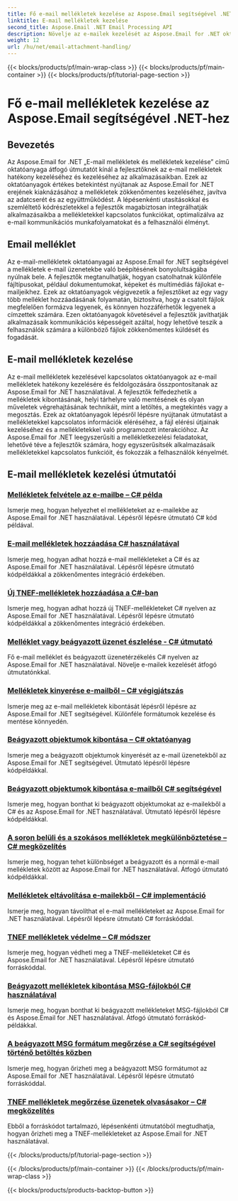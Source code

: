 ```yaml
---
title: Fő e-mail mellékletek kezelése az Aspose.Email segítségével .NET-hez
linktitle: E-mail mellékletek kezelése
second_title: Aspose.Email .NET Email Processing API
description: Növelje az e-mailek kezelését az Aspose.Email for .NET oktatóanyagával. Ismerje meg az egyszerűsített feldolgozást, elemzést és adatközpontú betekintést. Lépésről lépésre útmutató biztosított.
weight: 12
url: /hu/net/email-attachment-handling/
---
```


{{< blocks/products/pf/main-wrap-class >}}
{{< blocks/products/pf/main-container >}}
{{< blocks/products/pf/tutorial-page-section >}}

# Fő e-mail mellékletek kezelése az Aspose.Email segítségével .NET-hez

## Bevezetés

Az Aspose.Email for .NET „E-mail mellékletek és mellékletek kezelése” című oktatóanyaga átfogó útmutatót kínál a fejlesztőknek az e-mail mellékletek hatékony kezeléséhez és kezeléséhez az alkalmazásaikban. Ezek az oktatóanyagok értékes betekintést nyújtanak az Aspose.Email for .NET erejének kiaknázásához a mellékletek zökkenőmentes kezeléséhez, javítva az adatcserét és az együttműködést. A lépésenkénti utasításokkal és szemléltető kódrészletekkel a fejlesztők magabiztosan integrálhatják alkalmazásaikba a mellékletekkel kapcsolatos funkciókat, optimalizálva az e-mail kommunikációs munkafolyamatokat és a felhasználói élményt.

## Email melléklet

Az e-mail-mellékletek oktatóanyagai az Aspose.Email for .NET segítségével a mellékletek e-mail üzenetekbe való beépítésének bonyolultságába nyúlnak bele. A fejlesztők megtanulhatják, hogyan csatolhatnak különféle fájltípusokat, például dokumentumokat, képeket és multimédiás fájlokat e-mailjeikhez. Ezek az oktatóanyagok végigvezetik a fejlesztőket az egy vagy több melléklet hozzáadásának folyamatán, biztosítva, hogy a csatolt fájlok megfelelően formázva legyenek, és könnyen hozzáférhetők legyenek a címzettek számára. Ezen oktatóanyagok követésével a fejlesztők javíthatják alkalmazásaik kommunikációs képességeit azáltal, hogy lehetővé teszik a felhasználók számára a különböző fájlok zökkenőmentes küldését és fogadását.

## E-mail mellékletek kezelése

Az e-mail mellékletek kezelésével kapcsolatos oktatóanyagok az e-mail mellékletek hatékony kezelésére és feldolgozására összpontosítanak az Aspose.Email for .NET használatával. A fejlesztők felfedezhetik a mellékletek kibontásának, helyi tárhelyre való mentésének és olyan műveletek végrehajtásának technikáit, mint a letöltés, a megtekintés vagy a megosztás. Ezek az oktatóanyagok lépésről lépésre nyújtanak útmutatást a mellékletekkel kapcsolatos információk eléréséhez, a fájl elérési útjainak kezeléséhez és a mellékletekkel való programozott interakcióhoz. Az Aspose.Email for .NET leegyszerűsíti a mellékletkezelési feladatokat, lehetővé téve a fejlesztők számára, hogy egyszerűsítsék alkalmazásaik mellékletekkel kapcsolatos funkcióit, és fokozzák a felhasználók kényelmét.

## E-mail mellékletek kezelési útmutatói
### [Mellékletek felvétele az e-mailbe – C# példa](./including-attachments-in-email-csharp-example/)
Ismerje meg, hogyan helyezhet el mellékleteket az e-mailekbe az Aspose.Email for .NET használatával. Lépésről lépésre útmutató C# kód példával.
### [E-mail mellékletek hozzáadása C# használatával](./adding-email-attachments-using-csharp/)
Ismerje meg, hogyan adhat hozzá e-mail mellékleteket a C# és az Aspose.Email for .NET használatával. Lépésről lépésre útmutató kódpéldákkal a zökkenőmentes integráció érdekében.
### [Új TNEF-mellékletek hozzáadása a C#-ban](./adding-new-tnef-attachments-in-csharp/)
Ismerje meg, hogyan adhat hozzá új TNEF-mellékleteket C# nyelven az Aspose.Email for .NET használatával. Lépésről lépésre útmutató kódpéldákkal a zökkenőmentes integráció érdekében.
### [Melléklet vagy beágyazott üzenet észlelése - C# útmutató](./detecting-attachment-or-embedded-message-csharp-guide/)
Fő e-mail melléklet és beágyazott üzenetérzékelés C# nyelven az Aspose.Email for .NET használatával. Növelje e-mailek kezelését átfogó útmutatónkkal.
### [Mellékletek kinyerése e-mailből – C# végigjátszás](./extracting-attachments-from-email-csharp-walkthrough/)
Ismerje meg az e-mail mellékletek kibontását lépésről lépésre az Aspose.Email for .NET segítségével. Különféle formátumok kezelése és mentése könnyedén.
### [Beágyazott objektumok kibontása – C# oktatóanyag](./extracting-embedded-objects-csharp-tutorial/)
Ismerje meg a beágyazott objektumok kinyerését az e-mail üzenetekből az Aspose.Email for .NET segítségével. Útmutató lépésről lépésre kódpéldákkal.
### [Beágyazott objektumok kibontása e-mailből C# segítségével](./extracting-embedded-objects-from-email-with-csharp/)
Ismerje meg, hogyan bonthat ki beágyazott objektumokat az e-mailekből a C# és az Aspose.Email for .NET használatával. Útmutató lépésről lépésre kódpéldákkal.
### [A soron belüli és a szokásos mellékletek megkülönböztetése – C# megközelítés](./differentiating-inline-and-regular-attachments-csharp-approach/)
Ismerje meg, hogyan tehet különbséget a beágyazott és a normál e-mail mellékletek között az Aspose.Email for .NET használatával. Átfogó útmutató kódpéldákkal.
### [Mellékletek eltávolítása e-mailekből – C# implementáció](./removing-attachments-from-emails-csharp-implementation/)
Ismerje meg, hogyan távolíthat el e-mail mellékleteket az Aspose.Email for .NET használatával. Lépésről lépésre útmutató C# forráskóddal.
### [TNEF mellékletek védelme – C# módszer](./safeguarding-tnef-attachments-csharp-method/)
Ismerje meg, hogyan védheti meg a TNEF-mellékleteket C# és Aspose.Email for .NET használatával. Lépésről lépésre útmutató forráskóddal.
### [Beágyazott mellékletek kibontása MSG-fájlokból C# használatával](./extracting-embedded-attachments-from-msg-files-using-csharp/)
Ismerje meg, hogyan bonthat ki beágyazott mellékleteket MSG-fájlokból C# és Aspose.Email for .NET használatával. Átfogó útmutató forráskód-példákkal.
### [A beágyazott MSG formátum megőrzése a C# segítségével történő betöltés közben](./preserving-embedded-msg-format-during-load-with-csharp/)
Ismerje meg, hogyan őrizheti meg a beágyazott MSG formátumot az Aspose.Email for .NET használatával. Lépésről lépésre útmutató forráskóddal.
### [TNEF mellékletek megőrzése üzenetek olvasásakor – C# megközelítés](./preserving-tnef-attachments-when-reading-messages-csharp-approach/)
Ebből a forráskódot tartalmazó, lépésenkénti útmutatóból megtudhatja, hogyan őrizheti meg a TNEF-mellékleteket az Aspose.Email for .NET használatával.

{{< /blocks/products/pf/tutorial-page-section >}}

{{< /blocks/products/pf/main-container >}}
{{< /blocks/products/pf/main-wrap-class >}}

{{< blocks/products/products-backtop-button >}}
